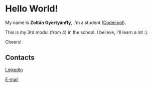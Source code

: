 # Hello World!

My name is **Zoltán Gyertyánffy**, I'm a student ([Codecool](http://codecool.com)).

This is my 3rd modul (from 4) in the school. I believe, I'll learn a lot :). 

Cheers!

## Contacts 

<a href="https://www.linkedin.com/in/gyertya/" target=_blank>LinkedIn</a>

<a href="mailto:gyertya@gmail.com">E-mail</a>

